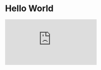 Hello World
============

![CPP](https://raw.githubusercontent.com/krzysztof-jusiak/msm-lite/master/example/hello_world.cpp)

